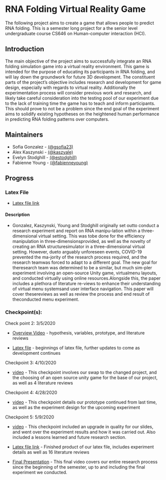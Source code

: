# RNA Folding Virtual Reality Game

The following project aims to create a game that allows people to predict RNA folding. This is a semester long project for a the senior level undergraduate course CS646 on Human-computer interaction (HCI). 

## Introduction 

The main objective of the project aims to successfully integrate an RNA folding simulation game into a virtual reality environment. This game is intended for the purpose of educating its participants in RNA folding, and will lay down the groundwork for future 3D development. The constituent parts of the project’s objective includes research and development for game design, especially with regards to virtual reality. Additionally the experimentation process will consider previous work and research, and likely take careful consideration into the testing pool of our experiment due to the lack of training time the game has to teach and inform participants. This should prove to not be a problem since the end goal of the experiment aims to solidify existing hypotheses on the heightened human performance in predicting RNA folding patterns over computers.

## Maintainers

* Sofia Gonzalez - [(@gsofia23)](https://github.com/gsofia23)
* Alex Kaszynski - [(@kaszyale)](https://github.com/kaszyale)
* Evelyn Stodghill - [(@estodghill)](https://github.com/estodghill)
* Fabienne Young - [(@fabienneyoung)](https://github.com/fabienneyoung)

## Progress 

### Latex File
* [Latex file link](https://www.overleaf.com/project/5e600d959e20c80001ec9e3b )

#### Description
* Gonzalez, Kaszynski, Young and Stodghill originally set outto conduct a research experiment and report on RNA manipu-lation within a three-dimensional virtual setting. This was tobe done for the efficiency manipulation in three-dimensionsprovided, as well as the novelty of creating an RNA structuresimulator in a three-dimensional virtual setting. However, dueto arguably unforeseen events, COVID-19 prevented the ma-jority of the research process required, and the research teamwas forced to adapt to a different goal. The new goal for theresearch team was determined to be a similar, but much sim-pler experiment involving an open-source Unity game, virtualmenu layouts, and conducted virtually using online resources.Alongside this, the paper includes a plethora of literature re-views to enhance their understanding of virtual menu systemsand user interface navigation.  This paper will cover thesereviews as well as review the process and end result of theconducted menu experiment.

### Checkpoint(s):

Check point 2: 3/5/2020

* [Overview Video](https://youtu.be/v9viYS5hhmQ) - hypothesis, variables, prototype, and literature reviews

* [Latex file](https://www.overleaf.com/read/hkwmrvtcycyd) - beginnings of latex file, further updates to come as development continues 

Checkpoint 3: 4/10/2020

* [video](https://youtu.be/V_lvq9CnDTs) - This checkpoint involves our swap to the changed project, and the choosing of an open source unity game for the base of our project, as well as 4 literature reviews

Checkpoint 4: 4/28/2020

* [video](https://www.youtube.com/watch?v=gw1mjlUL5I8&t=1s)  - This checkpoint details our prototype continued from last time, as well as the experiment design for the upcoming experiment

Checkpoint 5: 5/9/2020

* [video](https://youtu.be/t6s_Pr7RiRs) - This checkpoint included an upgrade in quality for our slides, and went over the experiment results and how it was carried out. Also included a lessons learned and future research section.

* [Latex file link](https://www.overleaf.com/project/5e600d959e20c80001ec9e3b ) - Finished product of our latex file, includes experiment details as well as 16 literature reviews 

* [Final Presentation](https://youtu.be/ZHWtBQyd8JE) - This final video covers our entire research process since the beginning of the semester, up to and including the final experiment we conducted.

